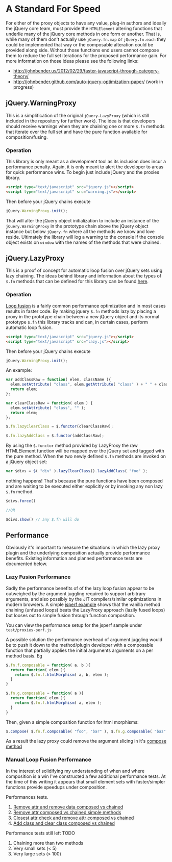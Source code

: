 # A Standard For Speed

For either of the proxy objects to have any value, plug-in authors and ideally the jQuery core team, must provide the `HTMLElement` altering functions that underlie many of the jQuery core methods in one form or another. That is, while many of them don't actually use `jQuery.fn.map` or `jQuery.fn.each` they could be implemented that way or the composable alteration could be provided along side. Without those functions end users cannot compose them to reduce the full set iterations for the proposed performance gain. For more information on those ideas please see the following links:

* http://johnbender.us/2012/02/29/faster-javascript-through-category-theory/
* http://johnbender.github.com/auto-jquery-optimization-paper/ (work in progress)

## jQuery.WarningProxy

This is a simplification of the original `jQuery.LazyProxy` (which is still included in the repository for further work). The idea is that developers should receive warnings when they are chaining one or more `$.fn` methods that iterate over the full set and have the pure function available for composition/fusing.

### Operation

This library is only meant as a development tool as its inclusion does incur a performance penalty. Again, it is only meant to alert the developer to areas for quick performance wins. To begin just include jQuery and the proxies library.

```html
<script type="text/javascript" src="jquery.js"></script>
<script type="text/javascript" src="warning.js"></script>
```

Then before your jQuery chains execute

```javascript
jQuery.WarningProxy.init();
```

That will alter the jQuery object initialization to include an instance of the `jQuery.WarningProxy` in the prototype chain above the jQuery object instance but below `jQuery.fn` where all the methods we know and love reside. Ultimately the library will log a warning to the console if the console object exists on `window` with the names of the methods that were chained.

## jQuery.LazyProxy

This is a proof of concept for automatic loop fusion over jQuery sets using lazy chaining. The ideas behind library and information about the types of `$.fn` methods that can be defined for this library can be found [here](http://johnbender.us/2012/02/29/faster-javascript-through-category-theory/).

### Operation

[Loop fusion](http://en.wikipedia.org/wiki/Loop_fusion) is a fairly common performance optimization and in most cases results in faster code. By making jquery `$.fn` methods lazy by placing a proxy in the prototype chain between a new jQuery object and its normal prototype `$.fn` this library tracks and can, in certain cases, perform automatic loop fusion.

```html
<script type="text/javascript" src="jquery.js"></script>
<script type="text/javascript" src="lazy.js"></script>
```

Then before your jQuery chains execute

```javascript
jQuery.WarningProxy.init();
```

An example:

```javascript
var addClassRaw = function( elem, className ){
  elem.setAttribute( "class", elem.getAttribute( "class" ) + " " + className );
  return elem;
};

var clearClassRaw = function( elem ) {
  elem.setAttribute( "class", "" );
  return elem;
};

$.fn.lazyClearClass = $.functor(clearClassRaw);

$.fn.lazyAddClass = $.functor(addClassRaw);
```

By using the `$.functor` method provided by LazyProxy the raw HTMLElement function will be mapped over the jQuery set and tagged with the pure method. When the two newly defined `$.fn` methods are invoked on a jQuery object set:

```javascript
var $divs = $( "div" ).lazyClearClass().lazyAddClass( "foo" );
```

nothing happens! That's because the pure functions have been composed and are waiting to be executed either explicitly or by invoking any non lazy `$.fn` method.

```javascript
$divs.force()

//OR

$divs.show() // any $.fn will do
```

## Performance

Obviously it's important to measure the situations in which the lazy proxy plugin and the underlying composition actually provide performance benefits. Existing information and planned performance tests are documented below.

### Lazy Fusion Performance

Sadly the performance benefits of of the lazy loop fusion appear to be outweighed by the argument juggling required to support arbitrary arguments, and also possibly by the JIT compilers/similar optimizations in modern browsers. A simple [jsperf example](http://jsperf.com/lazy-loop-fusion-vs-traditional-method-chaning/5) shows that the vanilla method chaining (unfused loops) beats the LazyProxy approach (lazily fused loops) but looses out to simple fusion through function composition.

You can view the performance setup for the jsperf sample under `test/proxies-perf.js`

A possible solution the performance overhead of argument juggling would be to push it down to the method/plugin developer with a composable function that partially applies the initial arguments arguments on a per method basis. Eg

```javascript
$.fn.f.composable = function( a, b ){
  return function( elem ){
    return $.fn.f.htmlMorphism( a, b, elem );
  }
}

$.fn.g.composable = function( a ){
  return function( elem ){
    return $.fn.f.htmlMorphism( a, elem );
  }
}
```

Then, given a simple composition function for html morphisms:

```javascript
$.compose( $.fn.f.composable( "foo", "bar" ), $.fn.g.composable( "baz" ) );
```

As a result the lazy proxy could remove the argument slicing in it's [compose method](https://github.com/johnbender/jquery-lazy-proxy/blob/aa86d76c353b4e3f66860bd21c9fc0edf0d90f07/lazy.js#L31)

### Manual Loop Fusion Performance

In the interest of solidifying my understanding of when and where composition is a win I've constructed a few additional performance tests. At the time of this writing it appears that small element sets with faster/simpler functions provide speedups under composition.

Performances tests.

1. [Remove attr and remove data composed vs chained](http://jsperf.com/remove-attr-and-remove-data-composed-vs-vanilla-chained)
2. [Remove attr composed vs chained simple methods](http://jsperf.com/remove-attr-composed-vs-chained-simple-methods)
3. [Closest attr check and remove attr composed vs chained](http://jsperf.com/closest-attr-check-and-remove-attr-composed-vs-chained)
4. [Add class and clear class composed vs chained](http://jsperf.com/add-class-and-clear-class-composed-vs-chained)

Performance tests still left TODO

1. Chaining more than two methods
2. Very small sets (< 5)
3. Very large sets (> 100)

